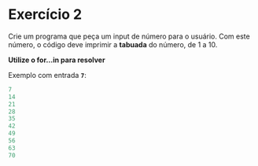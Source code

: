 # Exercício 2

Crie um programa que peça um input de número para o usuário. Com este número, o código deve imprimir a **tabuada** do número, de 1 a 10.

**Utilize o for...in para resolver**

Exemplo com entrada **`7`**:
```jsx
7
14
21
28
35
42
49
56
63
70
```